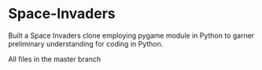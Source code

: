 # Space-Invaders

Built a Space Invaders clone employing pygame module in Python to garner preliminary understanding for coding in Python.

All files in the master branch
